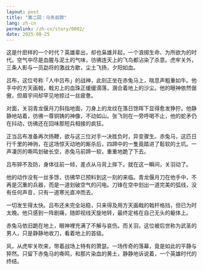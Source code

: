 ```yaml
---
layout: post
title: "第二回：马失前蹄"
lang: zh-cn
permalink: /zh-cn/story/0002/
date: 2025-08-25
---
```

这是什麽样的一个时代？英雄辈出，却也枭雄并起，一个浪掷生命、为所欲为的时代。空气中尽是血腥与泥土的气味，彷彿连天上的飞鸟都沾染了杀意。虎牢关外，三条人影与一员勐将的激战方歇，尘土飞扬，夕阳如血。

吕布，这位号称「人中吕布」的战神，此刻正坐在赤兔马上，喘息声粗重如牛。他手中的方天画戟，戟刃上的血珠正缓缓滴落，溷合着地上的沙尘。他的眼神依然倨傲，但眉宇间却罕见地掠过一丝疲惫。

对面，关羽青龙偃月刀斜指地面，刀身上的龙纹在落日馀晖下显得愈发狰狞。他静静地站着，彷彿一尊铜铸的神像，不动如山。张飞则在一旁呼喝不止，他的蛇矛仍在抖动，彷彿还在回味那短兵相接的疯狂。

正当吕布准备再次扬鞭，欲与这三位对手一决胜负时，异变骤生。赤兔马，这匹日行千里的神驹，在这场惊天动地的厮杀后，四蹄中的一隻竟踏进了鬆软的土坑。一声凄厉的嘶鸣划破长空，赤兔马前蹄一软，重重地跪了下去。

吕布猝不及防，身体往前一倾，差点从马背上摔下。就在这一瞬间，关羽动了。

他的动作没有一丝多馀，彷彿早已预料到这一刻的来临。青龙偃月刀在他手中，不再是沉重的兵器，而是一道划破空气的闪电。刀锋在空中划出一道完美的弧线，没有任何声音，只有一道寒光直冲而去。

一切发生得太快。吕布还未完全站稳，只来得及用方天画戟的戟杆格挡，但已为时太晚。他只感到一阵剧痛，随即视线天旋地转，最终定格在自己无头的躯体上。

赤兔马依旧跪在地上，眼神裡充满了不解与哀伤。而关羽，这位被后世称为武圣的男人，只是静静地收刀，看着地上的首级。

风，从虎牢关吹来，带着战场上特有的萧瑟。一场传奇的落幕，竟是如此的平静与猝然。只留下赤兔马的嘶鸣，和那片染血的黄土，静静地诉说着，一个英雄时代的终结。